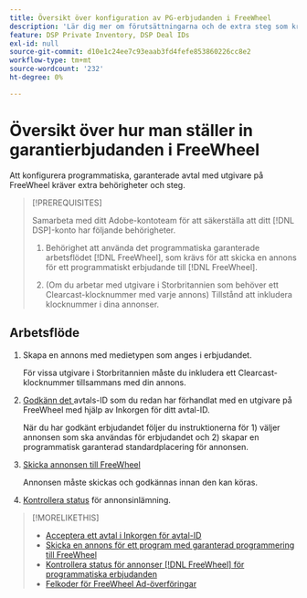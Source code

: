 ```yaml
---
title: Översikt över konfiguration av PG-erbjudanden i FreeWheel
description: 'Lär dig mer om förutsättningarna och de extra steg som krävs för att köra annonser för programmatiska annonsköp med utgivare på FreeWheel. '
feature: DSP Private Inventory, DSP Deal IDs
exl-id: null
source-git-commit: d10e1c24ee7c93eaab3fd4fefe853860226cc8e2
workflow-type: tm+mt
source-wordcount: '232'
ht-degree: 0%

---
```


# Översikt över hur man ställer in garantierbjudanden i FreeWheel

Att konfigurera programmatiska, garanterade avtal med utgivare på FreeWheel kräver extra behörigheter och steg.

>[!PREREQUISITES]
>
>Samarbeta med ditt Adobe-kontoteam för att säkerställa att ditt [!DNL DSP]-konto har följande behörigheter.
>
>1. Behörighet att använda det programmatiska garanterade arbetsflödet [!DNL FreeWheel], som krävs för att skicka en annons för ett programmatiskt erbjudande till [!DNL FreeWheel].
>
>1. (Om du arbetar med utgivare i Storbritannien som behöver ett Clearcast-klocknummer med varje annons) Tillstånd att inkludera klocknummer i dina annonser.


## Arbetsflöde

1. Skapa en annons med medietypen som anges i erbjudandet.

   För vissa utgivare i Storbritannien måste du inkludera ett Clearcast-klocknummer tillsammans med din annons.

1. [Godkänn det ](#programmatic-guaranteed-set-up.md#pg-setup-deal-id-inbox) avtals-ID som du redan har förhandlat med en utgivare på FreeWheel med hjälp av Inkorgen för ditt avtal-ID.

   När du har godkänt erbjudandet följer du instruktionerna för 1) väljer annonsen som ska användas för erbjudandet och 2) skapar en programmatisk garanterad standardplacering för annonsen.

1. [Skicka annonsen till FreeWheel](freewheel-submit.md)

   Annonsen måste skickas och godkännas innan den kan köras.

1. [Kontrollera status](freewheel-check-status.md) för annonsinlämning.

>[!MORELIKETHIS]
>
>* [Acceptera ett avtal i Inkorgen för avtal-ID](deal-id-inbox-accept.md)
>* [Skicka en annons för ett program med garanterad programmering till FreeWheel](freewheel-submit.md)
>* [Kontrollera status för annonser  [!DNL FreeWheel] för programmatiska erbjudanden](freewheel-check-status.md)
>* [Felkoder för FreeWheel Ad-överföringar](freewheel-error-codes.md)

